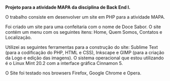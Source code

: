 <p><strong>Projeto para a atividade MAPA da disciplina de Back End I.</strong></p>
<p>O trabalho consiste em desenvolver um site em PHP para a atividade MAPA.</p> 
<p>Foi criado um site para uma confeitaria com o nome de Doce Sabor. O site contém um menu com os seguintes itens: Home, Quem Somos, Contatos e Localização.</p>
<p>Utilizei as seguintes ferramentas para a construção do site: Sublime Text (para a codificação do PHP, HTML e CSS), Inkscape e GIMP (para a criação da Logo e edição das imagens). O sistema operacional que estou utilizando é o Linux Mint 20.2 com a interface gráfica Cinnamon 5.</p>
<p>O Site foi testado nos browsers Firefox, Google Chrome e Opera.</p>

